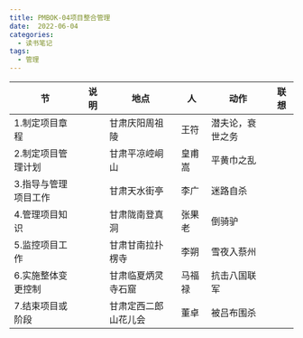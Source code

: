 ```yaml
---
title: PMBOK-04项目整合管理
date:  2022-06-04
categories:
  - 读书笔记
tags:
  - 管理
---
```


| 节                   | 说明 | 地点                 | 人     | 动作             | 联想 |
| -------------------- | ---- | -------------------- | ------ | ---------------- | ---- |
| 1.制定项目章程       |      | 甘肃庆阳周祖陵       | 王符   | 潜夫论，衰世之务 |      |
| 2.制定项目管理计划   |      | 甘肃平凉崆峒山       | 皇甫嵩 | 平黄巾之乱       |      |
| 3.指导与管理项目工作 |      | 甘肃天水街亭         | 李广   | 迷路自杀         |      |
| 4.管理项目知识       |      | 甘肃陇南登真洞       | 张果老 | 倒骑驴           |      |
| 5.监控项目工作       |      | 甘肃甘南拉扑楞寺     | 李朔   | 雪夜入蔡州       |      |
| 6.实施整体变更控制   |      | 甘肃临夏炳灵寺石窟   | 马福禄 | 抗击八国联军     |      |
| 7.结束项目或阶段     |      | 甘肃定西二郎山花儿会 | 董卓   | 被吕布围杀       |      |



